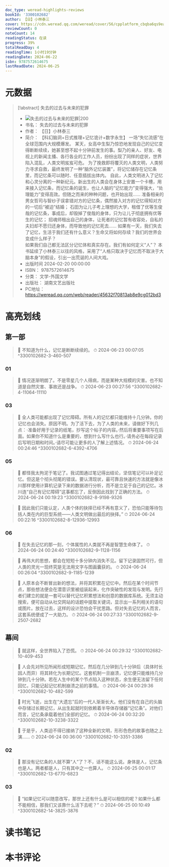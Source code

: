 ```yaml
---
doc_type: weread-highlights-reviews
bookId: '3300102682'
author: 【日】小林泰三
cover: https://cdn.weread.qq.com/weread/cover/56/cpplatform_cbqba6qs9eanxmv9vbc6rd/t7_cpplatform_cbqba6qs9eanxmv9vbc6rd1717665599.jpg
reviewCount: 0
noteCount: 14
readingStatus: 在读
progress: 39%
totalReadDay: 4
readingTime: 1小时19分钟
readingDate: 2024-06-22
isbn: 9787572614675
lastReadDate: 2024-06-25
---
```


# 元数据

> [!abstract] 失去的过去与未来的犯罪
>
> - ![ 失去的过去与未来的犯罪|200](https://cdn.weread.qq.com/weread/cover/56/cpplatform_cbqba6qs9eanxmv9vbc6rd/t7_cpplatform_cbqba6qs9eanxmv9vbc6rd1717665599.jpg)
> - 书名： 失去的过去与未来的犯罪
> - 作者： 【日】小林泰三
> - 简介： 【科幻脑洞+日式推理+记忆诡计+数字永生】
>   一场“失忆流感”在全球范围内大规模爆发。
>   某天，女高中生梨乃惊恐地发现自己的记忆变得断断续续，她甚至想不起十分钟前发生的事。梨乃的亲人、好友、电视上的新闻主播、各行各业的工作人员，纷纷出现了同样的症状，世界陷入混乱，人类文明岌岌可危。
>   为了挽救即将覆灭的人类文明，人类努力寻求自救，最终发明了一种“脑外记忆装置”，将记忆储存在记忆条里，而记忆条可以随时、任意插拔出体内。
>   自此，人类文明进入了记忆和心灵分离的一种新纪元。新出生的人类会在身体上安置一个卡槽，用来接入记忆条，而记忆条的诞生，也让人脑的“记忆能力”变得强大，“处理能力”变得高效。但随之而来的种种问题，也开始出现……
>   准备相亲的男女哲司与智纱子误拿错对方的记忆条，偶然接入对方的记忆得知对方的一切后“被迫”结婚；
>   石田为让儿子考上理想的大学，租借了优等生俊哉的记忆条，事成后，却毁掉了俊哉的身体，只为让儿子彻底拥有优等生的记忆；
>   招魂师租出自己的身体，让死者的记忆暂有收容处，自私的夫妇却不愿归还身体，而导致他的记忆死去……
>   如果有一天，我们失去了记忆，生活于我们还有什么意义？生命又将如何存续？我们的世界会变成什么样子？  
>   如果我们自己都无法区分记忆体和真实存在。我们有如何定义“人”？
>   本书延续了小林泰三以往的风格，采用了“人格只取决于记忆而不取决于大脑本身”的假设，引出一出荒诞的人间大戏。
> - 出版时间 2024-02-20 00:00:00
> - ISBN： 9787572614675
> - 分类： 文学-外国文学
> - 出版社： 湖南文艺出版社
> - PC地址：https://weread.qq.com/web/reader/45632f70813ab8e9cg012bd3

# 高亮划线

## 第一部

> 📌 不知道为什么，记忆是断断续续的。
> ⏱ 2024-06-23 00:07:05 ^3300102682-3-460-507

### 01

> 📌 情况逐渐明朗了。不是零星几个人得病，而是某种大规模的灾害。也不知道是自然灾害、事故还是战争。
> ⏱ 2024-06-23 00:27:56 ^3300102682-4-11064-11110

### 03

> 📌 全人类可能都出现了记忆障碍。所有人的记忆都只能维持十几分钟。你的记忆也会消失。原因不明。为了活下去，为了人类的未来，请做好下列几点：·准备好用于记录的纸笔，抄写这个帖子的内容。·然后将重要事项写在后面。如果你不知道什么是重要的，想到什么写什么也行。·请务必在每段记录后写明日期和时间。·请尽可能让更多的人了解上述情况。
> ⏱ 2024-06-24 00:24:46 ^3300102682-6-4392-4706

### 05

> 📌 都怪我太拘泥于笔记了。我试图通过笔记得出结论，坚信笔记可以补足记忆。但这是个彻头彻尾的错误。要认清现状，最可靠且快速的方法就是像冰川那样使用计算机记录下来的数据进行分析，而不是立足于自己的记忆。冰川连“自己有记忆障碍”这事都忘了，反倒因此找到了正确的方法。
> ⏱ 2024-06-24 00:19:23 ^3300102682-8-9198-9326

> 📌 因此我们只能认定，人类个体的抉择已经不再有意义了，恐怕只能等待包括人类在内的巨型系统——人类文明做出最后的抉择。”
> ⏱ 2024-06-24 00:22:16 ^3300102682-8-12936-12993

### 06

> 📌 在失去记忆的那一刻，个体属性的人类就不再是智慧生命体了。
> ⏱ 2024-06-24 00:24:40 ^3300102682-9-1128-1156

> 📌 再伟大的思想，都会在短短十多分钟内消失不见。留下记录固然可行，但人类的灵光一现终究是无法用文字与图画囊获的。
> ⏱ 2024-06-24 00:26:04 ^3300102682-9-1185-1239

> 📌 人原本会不断冒出新的想法，并将其积累在记忆中。然后在某个时间节点，那些想法便会在潜意识里被组装起来，化作突破性的发现与发明。先行者们建立的就是一套可以替代记忆积累想法和创意的数据库系统。无须主动搜索，便可自动从社交网站的话题中提取关键词，显示出一系列相关的语句或图片。放在过去，这样的设计恐怕会干扰思路。但对失去记忆的人而言，这套系统便成了一大助力。
> ⏱ 2024-06-24 00:27:33 ^3300102682-9-2507-2682

## 幕间

> 📌 就这样，全世界陷入了恐慌。
> ⏱ 2024-06-24 00:29:32 ^3300102682-10-409-453

> 📌 人会先对所见所闻形成短期记忆，然后在几分钟到几十分钟后（具体时长因人而异）将其转化为长期记忆。这套机制一旦崩溃，记忆便只能维持几分钟到几十分钟。若在人生中的某个节点陷入这种状态，余生便无法留下任何回忆，只能记起记忆机制崩溃之前的事情。
> ⏱ 2024-06-24 00:29:36 ^3300102682-10-482-599

> 📌 时光飞逝，出生在“大遗忘”后的一代人渐渐长大。他们没有在自己的头脑中存储过长期记忆，从出生起就时刻依赖着半导体存储器“记忆条”。对他们而言，记忆条承载着他们全部的记忆。
> ⏱ 2024-06-24 00:32:20 ^3300102682-10-3238-3322

> 📌 于是乎，人类迫不得已接纳了这种全新的文明，形形色色的故事也随之上演……
> ⏱ 2024-06-24 00:36:00 ^3300102682-10-3351-3386

### 02

> 📌 那没有记忆条的人就不算“人”了？不，话不能这么说。身体是人，记忆条也是人。两者都是人，只有其中之一也算人。
> ⏱ 2024-06-25 00:01:17 ^3300102682-13-6770-6823

### 03

> 📌 “如果记忆可以随意改写，那世上还有什么是可以相信的呢？如果什么都不能相信，那我们又该靠什么活下去呢？”
> ⏱ 2024-06-25 00:10:49 ^3300102682-14-3825-3876

# 读书笔记

# 本书评论
